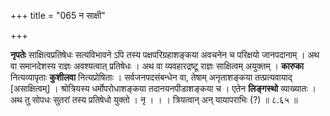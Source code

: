 +++
title = "065 न साक्षी"

+++

**नृपतेः** साक्षित्वप्रतिषेधः सत्यविभावने ऽपि तस्य पक्षपरिग्रहाशङ्कया अवचनेन च परिक्षयो जानपदानाम् । अथ वा समानदेशस्य राज्ञः अवश्यत्वात् प्रतिषेधः । अथ वा व्यवहारद्रष्टू राज्ञः साक्षित्वम् अयुक्तम् । **कारुका** नित्यव्यापृताः **कुशीलवा** नित्यप्रोषिताः । सर्वजनपदसंबन्धेन वा, तेषाम् अनृताशङ्कया तत्प्रत्यवायाद् [असाक्षित्वम्] । श्रोत्रियस्य धर्मोपरोधाशङ्कया तदानयनपीडाशङ्कया च । एतेन **लिङ्गस्थो** व्याख्यातः । अथ तु सोपधः सुतरां तस्य प्रतिषेधो युक्तो । नृ । । । त्रियत्वान् अन् यायापराभिः (?)  ॥ ८.६५ ॥